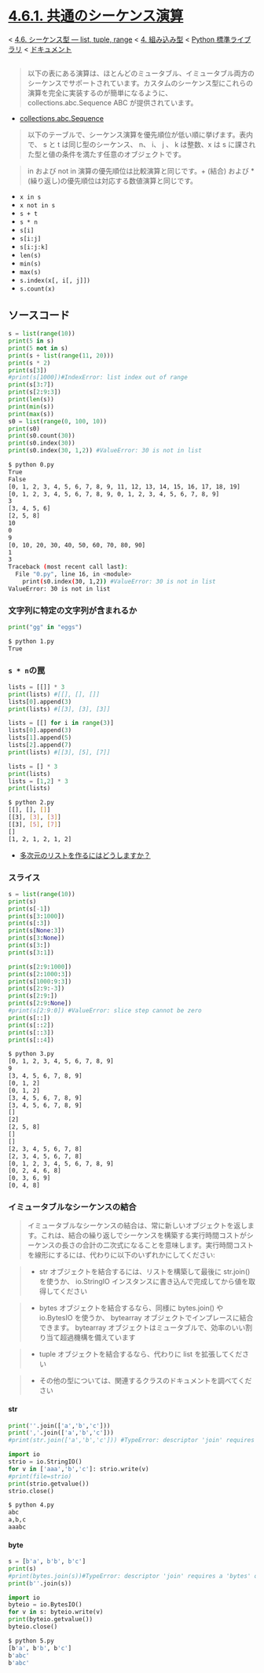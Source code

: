 # [4.6.1. 共通のシーケンス演算](https://docs.python.jp/3/library/stdtypes.html#common-sequence-operations)

< [4.6. シーケンス型 — list, tuple, range](https://docs.python.jp/3/library/stdtypes.html#sequence-types-list-tuple-range) < [4. 組み込み型](https://docs.python.jp/3/library/functions.html#built-in-functions) < [Python 標準ライブラリ](https://docs.python.jp/3/library/index.html#the-python-standard-library) < [ドキュメント](https://docs.python.jp/3/index.html)

## 

> 以下の表にある演算は、ほとんどのミュータブル、イミュータブル両方のシーケンスでサポートされています。カスタムのシーケンス型にこれらの演算を完全に実装するのが簡単になるように、 collections.abc.Sequence ABC が提供されています。

* [collections.abc.Sequence](https://docs.python.jp/3/library/collections.abc.html#collections.abc.Sequence)

> 以下のテーブルで、シーケンス演算を優先順位が低い順に挙げます。表内で、 s と t は同じ型のシーケンス、 n、 i、 j 、 k は整数、x は s に課された型と値の条件を満たす任意のオブジェクトです。

> in および not in 演算の優先順位は比較演算と同じです。+ (結合) および * (繰り返し)の優先順位は対応する数値演算と同じです。

* `x in s`
* `x not in s`
* `s + t`
* `s * n`
* `s[i]`
* `s[i:j]`
* `s[i:j:k]`
* `len(s)`
* `min(s)`
* `max(s)`
* `s.index(x[, i[, j]])`
* `s.count(x)`

## ソースコード

```python
s = list(range(10))
print(5 in s)
print(5 not in s)
print(s + list(range(11, 20)))
print(s * 2)
print(s[3])
#print(s[1000])#IndexError: list index out of range
print(s[3:7])
print(s[2:9:3])
print(len(s))
print(min(s))
print(max(s))
s0 = list(range(0, 100, 10))
print(s0)
print(s0.count(30))
print(s0.index(30))
print(s0.index(30, 1,2)) #ValueError: 30 is not in list
```
```sh
$ python 0.py 
True
False
[0, 1, 2, 3, 4, 5, 6, 7, 8, 9, 11, 12, 13, 14, 15, 16, 17, 18, 19]
[0, 1, 2, 3, 4, 5, 6, 7, 8, 9, 0, 1, 2, 3, 4, 5, 6, 7, 8, 9]
3
[3, 4, 5, 6]
[2, 5, 8]
10
0
9
[0, 10, 20, 30, 40, 50, 60, 70, 80, 90]
1
3
Traceback (most recent call last):
  File "0.py", line 16, in <module>
    print(s0.index(30, 1,2)) #ValueError: 30 is not in list
ValueError: 30 is not in list
```

### 文字列に特定の文字列が含まれるか

```python
print("gg" in "eggs")
```
```sh
$ python 1.py 
True
```

### `s * n`の罠

```python
lists = [[]] * 3
print(lists) #[[], [], []]
lists[0].append(3)
print(lists) #[[3], [3], [3]]

lists = [[] for i in range(3)]
lists[0].append(3)
lists[1].append(5)
lists[2].append(7)
print(lists) #[[3], [5], [7]]

lists = [] * 3
print(lists)
lists = [1,2] * 3
print(lists)
```
```sh
$ python 2.py 
[[], [], []]
[[3], [3], [3]]
[[3], [5], [7]]
[]
[1, 2, 1, 2, 1, 2]
```

* [多次元のリストを作るにはどうしますか？](https://docs.python.jp/3/faq/programming.html#faq-multidimensional-list)

### スライス

```python
s = list(range(10))
print(s)
print(s[-1])
print(s[3:1000])
print(s[:3])
print(s[None:3])
print(s[3:None])
print(s[3:])
print(s[3:1])

print(s[2:9:1000])
print(s[2:1000:3])
print(s[1000:9:3])
print(s[2:9:-3])
print(s[2:9:])
print(s[2:9:None])
#print(s[2:9:0]) #ValueError: slice step cannot be zero
print(s[::])
print(s[::2])
print(s[::3])
print(s[::4])
```
```sh
$ python 3.py 
[0, 1, 2, 3, 4, 5, 6, 7, 8, 9]
9
[3, 4, 5, 6, 7, 8, 9]
[0, 1, 2]
[0, 1, 2]
[3, 4, 5, 6, 7, 8, 9]
[3, 4, 5, 6, 7, 8, 9]
[]
[2]
[2, 5, 8]
[]
[]
[2, 3, 4, 5, 6, 7, 8]
[2, 3, 4, 5, 6, 7, 8]
[0, 1, 2, 3, 4, 5, 6, 7, 8, 9]
[0, 2, 4, 6, 8]
[0, 3, 6, 9]
[0, 4, 8]
```

### イミュータブルなシーケンスの結合

> イミュータブルなシーケンスの結合は、常に新しいオブジェクトを返します。これは、結合の繰り返しでシーケンスを構築する実行時間コストがシーケンスの長さの合計の二次式になることを意味します。実行時間コストを線形にするには、代わりに以下のいずれかにしてください:

> * str オブジェクトを結合するには、リストを構築して最後に str.join() を使うか、 io.StringIO インスタンスに書き込んで完成してから値を取得してください

> * bytes オブジェクトを結合するなら、同様に bytes.join() や io.BytesIO を使うか、 bytearray オブジェクトでインプレースに結合できます。 bytearray オブジェクトはミュータブルで、効率のいい割り当て超過機構を備えています

> * tuple オブジェクトを結合するなら、代わりに list を拡張してください

> * その他の型については、関連するクラスのドキュメントを調べてください

#### str

```python
print(''.join(['a','b','c']))
print(','.join(['a','b','c']))
#print(str.join(['a','b','c'])) #TypeError: descriptor 'join' requires a 'str' object but received a 'list'

import io
strio = io.StringIO()
for v in ['aaa','b','c']: strio.write(v)
#print(file=strio)
print(strio.getvalue())
strio.close()
```
```sh
$ python 4.py 
abc
a,b,c
aaabc
```

#### byte

```python
s = [b'a', b'b', b'c']
print(s)
#print(bytes.join(s))#TypeError: descriptor 'join' requires a 'bytes' object but received a 'list'
print(b''.join(s))

import io
byteio = io.BytesIO()
for v in s: byteio.write(v)
print(byteio.getvalue())
byteio.close()
```
```sh
$ python 5.py 
[b'a', b'b', b'c']
b'abc'
b'abc'
```

